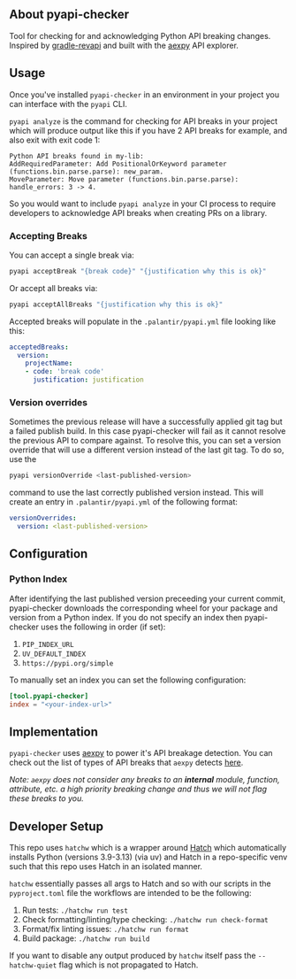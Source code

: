 ## About pyapi-checker

Tool for checking for and acknowledging Python API breaking changes. Inspired by [gradle-revapi](https://github.com/revapi/gradle-revapi) and built with the [aexpy](https://github.com/StardustDL/aexpy) API explorer.

## Usage

Once you've installed `pyapi-checker` in an environment in your project you can interface with the `pyapi` CLI.

`pyapi analyze` is the command for checking for API breaks in your project which will produce output like this if you have 2 API breaks for example, and also exit with exit code 1:

```
Python API breaks found in my-lib:
AddRequiredParameter: Add PositionalOrKeyword parameter (functions.bin.parse.parse): new_param.
MoveParameter: Move parameter (functions.bin.parse.parse): handle_errors: 3 -> 4.
```

So you would want to include `pyapi analyze` in your CI process to require developers to acknowledge API breaks when creating PRs on a library.

### Accepting Breaks

You can accept a single break via:

```bash
pyapi acceptBreak "{break code}" "{justification why this is ok}"
```

Or accept all breaks via:

```bash
pyapi acceptAllBreaks "{justification why this is ok}"
```

Accepted breaks will populate in the `.palantir/pyapi.yml` file looking like this:

```yaml
acceptedBreaks:
  version:
    projectName:
    - code: 'break code'
      justification: justification
```

### Version overrides

Sometimes the previous release will have a successfully applied git tag but a failed publish build. In this case pyapi-checker will fail as it cannot resolve the previous API to compare against. To resolve this, you can set a version override that will use a different version instead of the last git tag. To do so, use the

```bash
pyapi versionOverride <last-published-version>
```

command to use the last correctly published version instead. This will create an entry in `.palantir/pyapi.yml` of the following format:

```yaml
versionOverrides:
  version: <last-published-version>
```

## Configuration

### Python Index

After identifying the last published version preceeding your current commit, pyapi-checker downloads the corresponding wheel for your package and version from a Python index. If you do not specify an index then pyapi-checker uses the following in order (if set):

1. `PIP_INDEX_URL`
2. `UV_DEFAULT_INDEX`
3. `https://pypi.org/simple`

To manually set an index you can set the following configuration:

```toml
[tool.pyapi-checker]
index = "<your-index-url>"
```

## Implementation

`pyapi-checker` uses [aexpy](https://github.com/StardustDL/aexpy) to power it's API breakage detection. You can check out the list of types of API breaks that `aexpy` detects [here](https://github.com/StardustDL/aexpy/blob/main/docs/change-spec/description.md).

_Note: `aexpy` does not consider any breaks to an __internal__ module, function, attribute, etc. a high priority breaking change and thus we will not flag these breaks to you._

## Developer Setup

This repo uses `hatchw` which is a wrapper around [Hatch](https://github.com/pypa/hatch) which automatically installs Python (versions 3.9-3.13) (via uv) and Hatch in a repo-specific venv such that this repo uses Hatch in an isolated manner.

`hatchw` essentially passes all args to Hatch and so with our scripts in the `pyproject.toml` file the workflows are intended to be the following:

1. Run tests: `./hatchw run test`
2. Check formatting/linting/type checking: `./hatchw run check-format`
3. Format/fix linting issues: `./hatchw run format`
4. Build package: `./hatchw run build`

If you want to disable any output produced by `hatchw` itself pass the `--hatchw-quiet` flag which is not propagated to Hatch.
